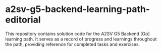 # a2sv-g5-backend-learning-path-editorial
This repository contains solution code for the A2SV G5 Backend [Go] learning path. It serves as a record of progress and learnings throughout the path, providing reference for completed tasks and exercises.
